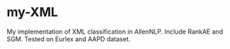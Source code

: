 # my-XML
My implementation of XML classification in AllenNLP.
Include RankAE and SGM. Tested on Eurlex and AAPD dataset.

